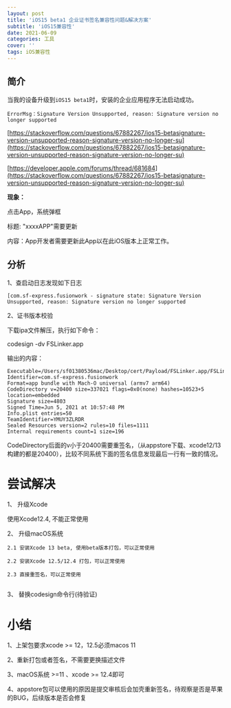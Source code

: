 ```yaml
---
layout: post
title: 'iOS15 beta1 企业证书签名兼容性问题&解决方案'
subtitle: 'iOS15兼容性'
date: 2021-06-09
categories: 工具
cover: ''
tags: iOS兼容性
---
```


## 简介

当我的设备升级到`iOS15 beta1`时，安装的企业应用程序无法启动成功。


```
ErrorMsg：Signature Version Unsupported, reason: Signature version no longer supported
```


[https://stackoverflow.com/questions/67882267/ios15-betasignature-version-unsupported-reason-signature-version-no-longer-su](https://stackoverflow.com/questions/67882267/ios15-betasignature-version-unsupported-reason-signature-version-no-longer-su)


[https://developer.apple.com/forums/thread/681684](https://stackoverflow.com/questions/67882267/ios15-betasignature-version-unsupported-reason-signature-version-no-longer-su)

**现象：**

点击App，系统弹框

标题: "xxxxAPP"需要更新

内容：App开发者需要更新此App以在此iOS版本上正常工作。

## 分析

1、查启动日志发现如下日志


```
[com.sf-express.fusionwork - signature state: Signature Version Unsupported, reason: Signature version no longer supported

```

2、证书版本校验

下载ipa文件解压，执行如下命令：

codesign -dv FSLinker.app

输出的内容：

```
Executable=/Users/sf01380536mac/Desktop/cert/Payload/FSLinker.app/FSLinker
Identifier=com.sf-express.fusionwork
Format=app bundle with Mach-O universal (armv7 arm64)
CodeDirectory v=20400 size=337021 flags=0x0(none) hashes=10523+5 location=embedded
Signature size=4803
Signed Time=Jun 5, 2021 at 10:57:48 PM
Info.plist entries=50
TeamIdentifier=YMUY3ZLRDR
Sealed Resources version=2 rules=10 files=1111
Internal requirements count=1 size=196
```
CodeDirectory后面的v小于20400需要重签名，（从appstore下载、xcode12/13构建的都是20400），比较不同系统下面的签名信息发现最后一行有一致的情况。

# 尝试解决
1、 升级Xcode

使用Xcode12.4, 不能正常使用
    
2、 升级macOS系统


```    
2.1 安装Xcode 13 beta, 使用beta版本打包，可以正常使用
    
2.2 安装Xcode 12.5/12.4 打包，可以正常使用
    
2.3 直接重签名，可以正常使用
    
```
    
3、 替换codesign命令行(待验证)

# 小结

1、上架包要求xcode >= 12，12.5必须macos 11

2、重新打包或者签名，不需要更换描述文件

3、macOS系统 >=11 、xcode >= 12.4即可

4、appstore包可以使用的原因是提交审核后会加壳重新签名，待观察是否是苹果的BUG，后续版本是否会修复

